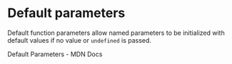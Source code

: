 # Default parameters

Default function parameters allow named parameters to be initialized with default values if no value or `undefined` is passed.

<BadgeLink colorScheme='yellow' badgeText='Read' href='https://developer.mozilla.org/en-US/docs/Web/JavaScript/Reference/Functions/Default_parameters'>Default Parameters - MDN Docs</BadgeLink>
